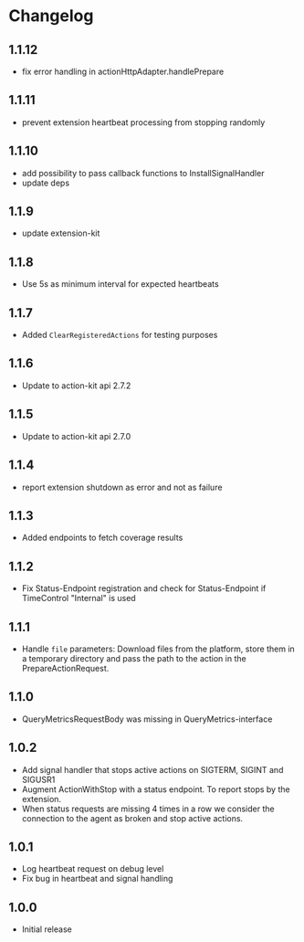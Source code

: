 # Changelog

## 1.1.12

- fix error handling in actionHttpAdapter.handlePrepare

## 1.1.11

- prevent extension heartbeat processing from stopping randomly

## 1.1.10

- add possibility to pass callback functions to InstallSignalHandler
- update deps

## 1.1.9

- update extension-kit

## 1.1.8

- Use 5s as minimum interval for expected heartbeats

## 1.1.7

- Added `ClearRegisteredActions` for testing purposes

## 1.1.6

- Update to action-kit api 2.7.2

## 1.1.5

- Update to action-kit api 2.7.0

## 1.1.4

- report extension shutdown as error and not as failure

## 1.1.3

- Added endpoints to fetch coverage results

## 1.1.2
 
- Fix Status-Endpoint registration and check for Status-Endpoint if TimeControl "Internal" is used

## 1.1.1

- Handle `file` parameters: Download files from the platform, store them in a temporary directory and pass the path to the action in the PrepareActionRequest.

## 1.1.0

- QueryMetricsRequestBody was missing in QueryMetrics-interface

## 1.0.2

- Add signal handler that stops active actions on SIGTERM, SIGINT and SIGUSR1
- Augment ActionWithStop with a status endpoint. To report stops by the extension.
- When status requests are missing 4 times in a row we consider the connection to the agent as broken and stop active actions.

## 1.0.1

- Log heartbeat request on debug level
- Fix bug in heartbeat and signal handling


## 1.0.0

- Initial release

